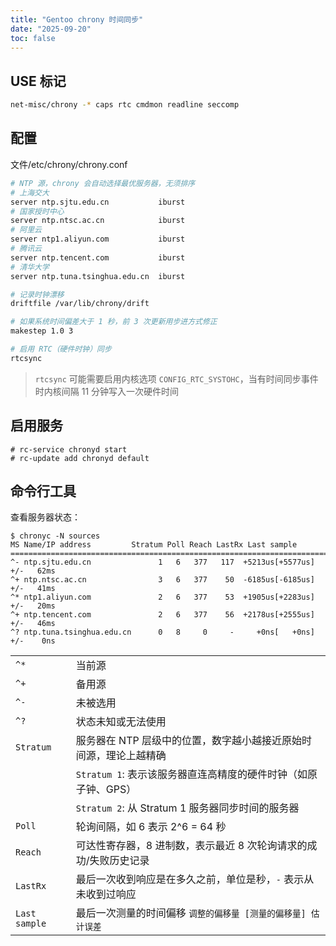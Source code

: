 ```yaml
---
title: "Gentoo chrony 时间同步"
date: "2025-09-20"
toc: false
---
```



## USE 标记

```bash
net-misc/chrony	-* caps rtc cmdmon readline seccomp
```


## 配置

<div class="code-bar"><span>文件</span><span>/etc/chrony/chrony.conf</span></div>

```bash
# NTP 源，chrony 会自动选择最优服务器，无须排序
# 上海交大
server ntp.sjtu.edu.cn           iburst
# 国家授时中心
server ntp.ntsc.ac.cn            iburst
# 阿里云
server ntp1.aliyun.com           iburst
# 腾讯云
server ntp.tencent.com           iburst
# 清华大学
server ntp.tuna.tsinghua.edu.cn  iburst

# 记录时钟漂移
driftfile /var/lib/chrony/drift

# 如果系统时间偏差大于 1 秒，前 3 次更新用步进方式修正
makestep 1.0 3

# 启用 RTC（硬件时钟）同步
rtcsync
```

> `rtcsync` 可能需要启用内核选项 `CONFIG_RTC_SYSTOHC`，当有时间同步事件时内核间隔 11 分钟写入一次硬件时间


## 启用服务

```bash-session
# rc-service chronyd start 
# rc-update add chronyd default
```


## 命令行工具

查看服务器状态：

```bash-session
$ chronyc -N sources
MS Name/IP address         Stratum Poll Reach LastRx Last sample               
===============================================================================
^- ntp.sjtu.edu.cn               1   6   377   117  +5213us[+5577us] +/-   62ms
^+ ntp.ntsc.ac.cn                3   6   377    50  -6185us[-6185us] +/-   41ms
^* ntp1.aliyun.com               2   6   377    53  +1905us[+2283us] +/-   20ms
^+ ntp.tencent.com               2   6   377    56  +2178us[+2555us] +/-   46ms
^? ntp.tuna.tsinghua.edu.cn      0   8     0     -     +0ns[   +0ns] +/-    0ns
```

<div class="table-container no-thead"> 

|             |                                                                                               |
|:------------|:----------------------------------------------------------------------------------------------|
|`^*`         | 当前源                                                                                        |
|`^+`         | 备用源                                                                                        |
|`^-`         | 未被选用                                                                                      |
|`^?`         | 状态未知或无法使用                                                                            |
|`Stratum`    | 服务器在 NTP 层级中的位置，数字越小越接近原始时间源，理论上越精确                             |
|             |`Stratum 1`: 表示该服务器直连高精度的硬件时钟（如原子钟、GPS）                                 |
|             |`Stratum 2`: 从 Stratum 1 服务器同步时间的服务器                                               |
|`Poll`       |轮询间隔，如 6 表示 2^6 = 64 秒                                                                |
|`Reach`      |可达性寄存器，8 进制数，表示最近 8 次轮询请求的成功/失败历史记录                               |
|`LastRx`     |最后一次收到响应是在多久之前，单位是秒，`-` 表示从未收到过响应                                 |
|`Last sample`|最后一次测量的时间偏移 `调整的偏移量 [测量的偏移量] 估计误差`                                  |

</div>
